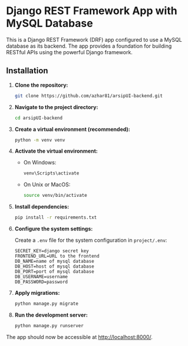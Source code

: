 # Django REST Framework App with MySQL Database

This is a Django REST Framework (DRF) app configured to use a MySQL database as its backend. The app provides a foundation for building RESTful APIs using the powerful Django framework.

## Installation

1. **Clone the repository:**

    ```bash
    git clone https://github.com/azhar81/arsipUI-backend.git
    ```

2. **Navigate to the project directory:**

    ```bash
    cd arsipUI-backend
    ```

3. **Create a virtual environment (recommended):**

    ```bash
    python -m venv venv
    ```

4. **Activate the virtual environment:**

    - On Windows:

        ```bash
        venv\Scripts\activate
        ```

    - On Unix or MacOS:

        ```bash
        source venv/bin/activate
        ```

5. **Install dependencies:**

    ```bash
    pip install -r requirements.txt
    ```

6. **Configure the system settings:**

    Create a `.env` file for the system configuration in `project/.env`:

    ```
    SECRET_KEY=django secret key
    FRONTEND_URL=URL to the frontend
    DB_NAME=name of mysql database
    DB_HOST=host of mysql database
    DB_PORT=port of mysql database
    DB_USERNAME=username
    DB_PASSWORD=password
    ```

7. **Apply migrations:**

    ```bash
    python manage.py migrate
    ```

8. **Run the development server:**

    ```bash
    python manage.py runserver
    ```

The app should now be accessible at [http://localhost:8000/](http://localhost:8000/).
